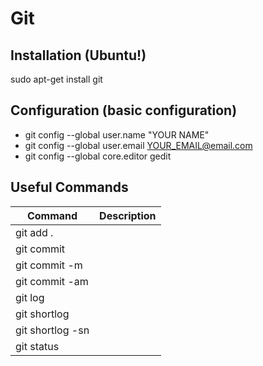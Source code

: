 # Git 

## Installation (Ubuntu!)
sudo apt-get install git 

## Configuration (basic configuration)
- git config --global user.name "YOUR NAME"
- git config --global user.email YOUR_EMAIL@email.com
- git config --global core.editor gedit

## Useful Commands

| Command | Description |
| ------ | ------  |
| git add . |  |
| git commit |  |
| git commit -m |  |
| git commit -am |  |
| git log |  |
| git shortlog |   |
| git shortlog -sn |  |
| git status |     |  

